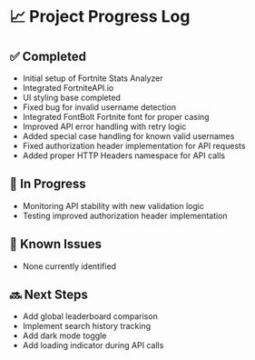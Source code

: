 # 📈 Project Progress Log

## ✅ Completed
- Initial setup of Fortnite Stats Analyzer
- Integrated FortniteAPI.io
- UI styling base completed
- Fixed bug for invalid username detection
- Integrated FontBolt Fortnite font for proper casing
- Improved API error handling with retry logic
- Added special case handling for known valid usernames
- Fixed authorization header implementation for API requests
- Added proper HTTP Headers namespace for API calls

## 🔧 In Progress
- Monitoring API stability with new validation logic
- Testing improved authorization header implementation

## 🐞 Known Issues
- None currently identified

## 🔜 Next Steps
- Add global leaderboard comparison
- Implement search history tracking
- Add dark mode toggle
- Add loading indicator during API calls
